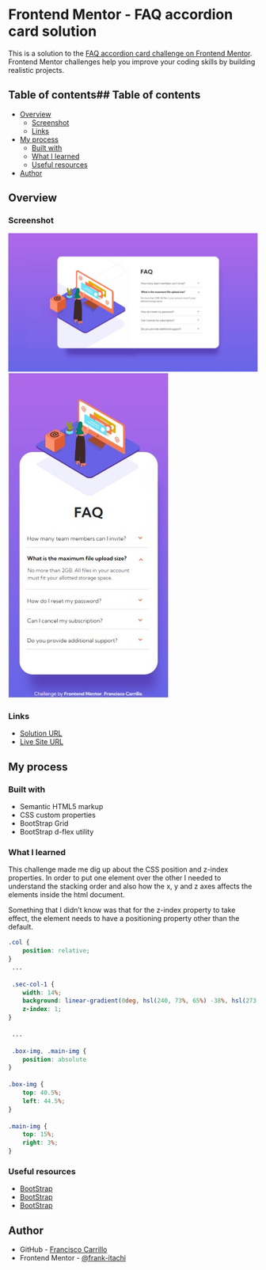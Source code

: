 # Frontend Mentor - FAQ accordion card solution

This is a solution to the [FAQ accordion card challenge on Frontend Mentor](https://www.frontendmentor.io/challenges/faq-accordion-card-XlyjD0Oam). Frontend Mentor challenges help you improve your coding skills by building realistic projects. 

## Table of contents## Table of contents

- [Overview](#overview)
  - [Screenshot](#screenshot)
  - [Links](#Links)
- [My process](#my-process)
  - [Built with](#built-with)
  - [What I learned](#what-i-learned)
  - [Useful resources](#useful-resources)
- [Author](#author)

## Overview

### Screenshot

![](./images/screenshot1.JPG)
![](./images/screenshot2.JPG)


### Links

- [Solution URL](https://github.com/frank-itachi/Web-Development/tree/master/faq-accordion-card)
- [Live Site URL](https://frank-itachi.github.io/Web-Development/faq-accordion-card/)

## My process

### Built with

- Semantic HTML5 markup
- CSS custom properties
- BootStrap Grid
- BootStrap d-flex utility

### What I learned

This challenge made me dig up about the CSS position and z-index properties. In order to put one element over the other I needed to understand the stacking order and also how the x, y and z axes affects the elements inside the html document.

Something that I didn’t know was that for the z-index property to take effect, the element needs to have a positioning property other than the default. 


```css
.col {
    position: relative;
}
 ...

 .sec-col-1 {
    width: 14%;
    background: linear-gradient(0deg, hsl(240, 73%, 65%) -38%, hsl(273, 75%, 66%) 130%);
    z-index: 1;
}

 ...

 .box-img, .main-img {
    position: absolute
}

.box-img {
    top: 40.5%;
    left: 44.5%;
}

.main-img {
    top: 15%;
    right: 3%;
}

```

### Useful resources

- [BootStrap](https://getbootstrap.com/docs/5.3/components/card/) 
- [BootStrap](https://getbootstrap.com/docs/5.0/layout/grid/)
- [BootStrap](https://getbootstrap.com/docs/5.0/utilities/flex/)

## Author

- GitHub - [Francisco Carrillo](https://github.com/frank-itachi)
- Frontend Mentor - [@frank-itachi](https://www.frontendmentor.io/profile/frank-itachi)